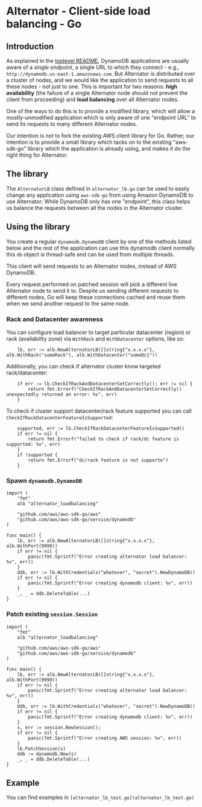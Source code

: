 # Alternator - Client-side load balancing - Go

## Introduction

As explained in the [toplevel README](../../README.md), DynamoDB applications
are usually aware of a _single endpoint_, a single URL to which they
connect - e.g., `http://dynamodb.us-east-1.amazonaws.com`. But Alternator
is distributed over a cluster of nodes, and we would like the application to
send requests to all these nodes - not just to one. This is important for two
reasons: **high availability** (the failure of a single Alternator node should
not prevent the client from proceeding) and **load balancing** over all
Alternator nodes.

One of the ways to do this is to provide a modified library, which will
allow a mostly-unmodified application which is only aware of one
"endpoint URL" to send its requests to many different Alternator nodes.

Our intention is _not_ to fork the existing AWS client library for Go.
Rather, our intention is to provide a small library which tacks on to
the existing "aws-sdk-go" library which the application is already using,
and makes it do the right thing for Alternator.

## The library

The `AlternatorLB` class defined in `alternator_lb.go` can be used to
easily change any application using `aws-sdk-go` from using Amazon DynamoDB
to use Alternator: While DynamoDB only has one "endpoint", this class helps
us balance the requests between all the nodes in the Alternator cluster.

## Using the library

You create a regular `dynamodb.DynamoDB` client by one of the methods listed below and 
the rest of the application can use this dynamodb client normally
this `db` object is thread-safe and can be used from multiple threads.

This client will send requests to an Alternator nodes, instead of AWS DynamoDB.

Every request performed on patched session will pick a different live
Alternator node to send it to. Despite us sending different requests
to different nodes, Go will keep these connections cached and reuse them
when we send another request to the same node.

### Rack and Datacenter awareness

You can configure load balancer to target particular datacenter (region) or rack (availability zone) via `WithRack` and `WithDatacenter` options, like so:
```golang
    lb, err := alb.NewAlternatorLB([]string{"x.x.x.x"}, alb.WithRack("someRack"), alb.WithDatacenter("someDc1"))
```

Additionally, you can check if alternator cluster know targeted rack/datacenter:
```golang
	if err := lb.CheckIfRackAndDatacenterSetCorrectly(); err != nil {
		return fmt.Errorf("CheckIfRackAndDatacenterSetCorrectly() unexpectedly returned an error: %v", err)
	}
```

To check if cluster support datacenter/rack feature supported you can call `CheckIfRackDatacenterFeatureIsSupported`:
```golang
    supported, err := lb.CheckIfRackDatacenterFeatureIsSupported()
	if err != nil {
		return fmt.Errorf("failed to check if rack/dc feature is supported: %v", err)
	}
	if !supported {
        return fmt.Errorf("dc/rack feature is not supporte")	
    }
```

### Spawn `dynamodb.DynamoDB`

```golang
import (
	"fmt"
    alb "alternator_loadbalancing"

    "github.com/aws/aws-sdk-go/aws"
    "github.com/aws/aws-sdk-go/service/dynamodb"
)

func main() {
    lb, err := alb.NewAlternatorLB([]string{"x.x.x.x"}, alb.WithPort(9999))
    if err != nil {
        panic(fmt.Sprintf("Error creating alternator load balancer: %v", err))
    }
    ddb, err := lb.WithCredentials("whatever", "secret").NewDynamoDB()
    if err != nil {
        panic(fmt.Sprintf("Error creating dynamodb client: %v", err))
    }
    _, _ = ddb.DeleteTable(...)
}
```

### Patch existing `session.Session`

```golang
import (
    "fmt"
    alb "alternator_loadbalancing"
    
    "github.com/aws/aws-sdk-go/aws"
    "github.com/aws/aws-sdk-go/service/dynamodb"
)

func main() {
    lb, err := alb.NewAlternatorLB([]string{"x.x.x.x"}, alb.WithPort(9999))
    if err != nil {
        panic(fmt.Sprintf("Error creating alternator load balancer: %v", err))
    }
    ddb, err := lb.WithCredentials("whatever", "secret").NewDynamoDB()
    if err != nil {
        panic(fmt.Sprintf("Error creating dynamodb client: %v", err))
    }
    s, err := session.NewSession();
    if err != nil {
        panic(fmt.Sprintf("Error creating AWS session: %v", err))	
    }
    lb.PatchSession(s)
	ddb := dynamodb.New(s)
    _, _ = ddb.DeleteTable(...)
}
```

## Example

You can find examples in `[alternator_lb_test.go](alternator_lb_test.go)`
